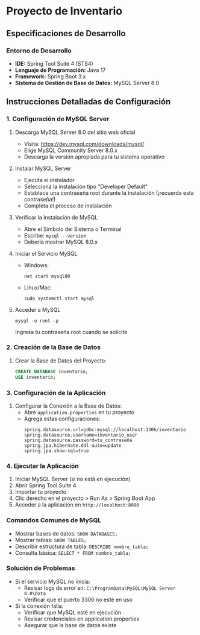 # Proyecto de Inventario

## Especificaciones de Desarrollo

### Entorno de Desarrollo
- **IDE:** Spring Tool Suite 4 (STS4)
- **Lenguaje de Programación:** Java 17
- **Framework:** Spring Boot 3.x
- **Sistema de Gestión de Base de Datos:** MySQL Server 8.0

## Instrucciones Detalladas de Configuración

### 1. Configuración de MySQL Server
1. Descarga MySQL Server 8.0 del sitio web oficial
   - Visita: https://dev.mysql.com/downloads/mysql/
   - Elige MySQL Community Server 8.0.x
   - Descarga la versión apropiada para tu sistema operativo

2. Instalar MySQL Server
   - Ejecuta el instalador
   - Selecciona la instalación tipo "Developer Default"
   - Establece una contraseña root durante la instalación (¡recuerda esta contraseña!)
   - Completa el proceso de instalación

3. Verificar la Instalación de MySQL
   - Abre el Símbolo del Sistema o Terminal
   - Escribe: `mysql --version`
   - Debería mostrar MySQL 8.0.x

4. Iniciar el Servicio MySQL
   - Windows:
     ```
     net start mysql80
     ```
   - Linux/Mac:
     ```
     sudo systemctl start mysql
     ```

5. Acceder a MySQL
   ```
   mysql -u root -p
   ```
   Ingresa tu contraseña root cuando se solicite

### 2. Creación de la Base de Datos
1. Crear la Base de Datos del Proyecto:
   ```sql
   CREATE DATABASE inventario;
   USE inventario;
   ```


### 3. Configuración de la Aplicación
1. Configurar la Conexión a la Base de Datos:
   - Abre `application.properties` en tu proyecto
   - Agrega estas configuraciones:
     ```
     spring.datasource.url=jdbc:mysql://localhost:3306/inventario
     spring.datasource.username=inventario_user
     spring.datasource.password=tu_contraseña
     spring.jpa.hibernate.ddl-auto=update
     spring.jpa.show-sql=true
     ```

### 4. Ejecutar la Aplicación
1. Iniciar MySQL Server (si no está en ejecución)
2. Abrir Spring Tool Suite 4
3. Importar tu proyecto
4. Clic derecho en el proyecto > Run As > Spring Boot App
5. Acceder a la aplicación en `http://localhost:8080`

### Comandos Comunes de MySQL
- Mostrar bases de datos: `SHOW DATABASES;`
- Mostrar tablas: `SHOW TABLES;`
- Describir estructura de tabla: `DESCRIBE nombre_tabla;`
- Consulta básica: `SELECT * FROM nombre_tabla;`

### Solución de Problemas
- Si el servicio MySQL no inicia:
  - Revisar logs de error en: `C:\ProgramData\MySQL\MySQL Server 8.0\Data`
  - Verificar que el puerto 3306 no esté en uso
- Si la conexión falla:
  - Verificar que MySQL esté en ejecución
  - Revisar credenciales en application.properties
  - Asegurar que la base de datos existe

